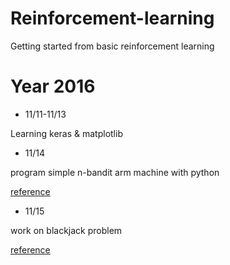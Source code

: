 # Reinforcement-learning
Getting started from basic reinforcement learning
# Year 2016
* 11/11-11/13

Learning keras & matplotlib
* 11/14

program simple n-bandit arm machine with python


 [reference](http://outlace.com/Reinforcement-Learning-Part-1/)
* 11/15

work on blackjack problem

[reference](http://outlace.com/Reinforcement-Learning-Part-2/)
